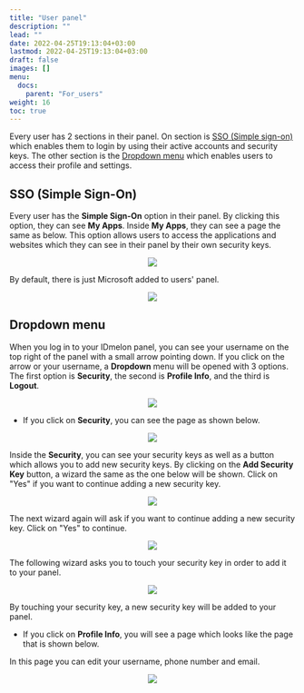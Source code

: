 ```yaml
---
title: "User panel"
description: ""
lead: ""
date: 2022-04-25T19:13:04+03:00
lastmod: 2022-04-25T19:13:04+03:00
draft: false
images: []
menu:
  docs:
    parent: "For_users"
weight: 16
toc: true
---
```


Every user has 2 sections in their panel. On section is [SSO (Simple sign-on)](#sso-(simple-sign-on)) which enables them to login by using their active accounts and
security keys. The other section is the [Dropdown menu](#dropdown-menu) which enables users to access their profile and settings.

## SSO (Simple Sign-On)

Every user has the **Simple Sign-On** option in their panel. By clicking this option, they can see **My Apps**. Inside **My Apps**, they can see a page the same as below.
This option allows users to access the applications and websites which they can see in their panel by their own security keys.

<p align="center">
    <img src="/images/vendor/UserPanel/myappsu_1.png" class="doc-img-frame">
</p>

By default, there is just Microsoft added to users' panel.

<p align="center">
    <img src="/images/vendor/UserPanel/myappsu_2.png" class="doc-img-frame">
</p>

## Dropdown menu

When you log in to your IDmelon panel, you can see your username on the top right of the panel with a small arrow pointing down.
If you click on the arrow or your username, a **Dropdown** menu will be opened with 3 options. The first option is **Security**,
the second is **Profile Info**, and the third is **Logout**.

<p align="center">
    <img src="/images/vendor/UserPanel/userpanel_s_1.png" class="doc-img-frame">
</p>

- If you click on **Security**, you can see the page as shown below.

<p align="center">
    <img src="/images/vendor/UserPanel/userpanel_s_2.png" class="doc-img-frame">
</p>

Inside the **Security**, you can see your security keys as well as a button which allows you to add new security keys.
By clicking on the **Add Security Key** button, a wizard the same as the one below will be shown. Click on "Yes" if you want to continue adding a new security key.

<p align="center">
    <img src="/images/vendor/UserPanel/userpanel_s_3.png" class="doc-img-frame">
</p>

The next wizard again will ask if you want to continue adding a new security key. Click on "Yes" to continue.

<p align="center">
    <img src="/images/vendor/UserPanel/userpanel_s_4.png" class="doc-img-frame">
</p>

The following wizard asks you to touch your security key in order to add it to your panel.

<p align="center">
    <img src="/images/vendor/UserPanel/userpanel_s_5.png" class="doc-img-frame">
</p>

By touching your security key, a new security key will be added to your panel.

- If you click on **Profile Info**, you will see a page which looks like the page that is shown below.

In this page you can edit your username, phone number and email.

<p align="center">
    <img src="/images/vendor/UserPanel/userpanel_s_6.png" class="doc-img-frame">
</p>
